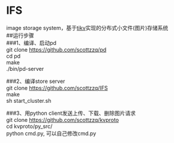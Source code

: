 # IFS
image storage system，基于[tikv](https://github.com/pingcap/tikv)实现的分布式小文件(图片)存储系统 <br>
##运行步骤 <br>
###1、编译、启动pd <br>
git clone https://github.com/scottzzq/pd  <br>
cd pd <br>
make <br>
./bin/pd-server <br>

###2、编译store server <br>
git clone https://github.com/scottzzq/IFS <br>
make <br>
sh start_cluster.sh <br>

###3、用python client发送上传、下载、删除图片请求 <br>
git clone https://github.com/scottzzq/kvproto <br> 
cd kvproto/py_src/ <br>
python cmd.py, 可以自己修改cmd.py <br>

